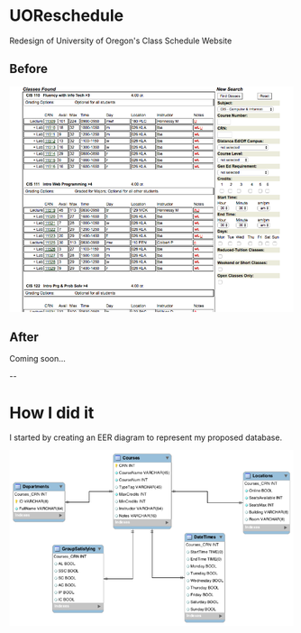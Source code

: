# UOReschedule
Redesign of University of Oregon's Class Schedule Website

## Before
![screenshot](Images/Before_Screenshot.png)

## After
Coming soon...

--
# How I did it

I started by creating an EER diagram to represent my proposed database.

![screenshot](Images/EERDiagram.png)
